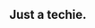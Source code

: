 ## Just a techie.
<!--<p align="left"> <img src="https://komarev.com/ghpvc/?username=iamalexmwagi&label=Profile%20views&color=ED8B00&style=flat" alt="Alex" /> </p>

![Graphics](banner.png)

<div align="center">
  <picture>
    <source srcset="https://github-readme-stats.vercel.app/api?username=Iam4lex&show_icons=true&theme=radical" media="(prefers-color-scheme: dark)" />
    <img src="https://github-readme-stats.vercel.app/api?username=iamalexmwangi&show_icons=true" />
  </picture>
    &nbsp;&nbsp;&nbsp;&nbsp;
  <img src="https://github-readme-stats.vercel.app/api/top-langs?username=Iam4lex&locale=en&hide_title=false&layout=compact&card_width=320&langs_count=8&theme=radical&hide_border=false&order=2" height="196" alt="languages graph" />
</div>
